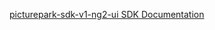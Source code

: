 [picturepark-sdk-v1-ng2-ui SDK Documentation](https://github.com/Picturepark/Picturepark.SDK.TypeScript/tree/master/docs/picturepark-sdk-v1-ng2)
